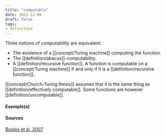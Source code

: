 ```yaml
---
title: "computable"
date: 2022-12-06
draft: false
tags:
- definition
---
```


Three notions of computability are equivalent: 
- The existence of a [[concept/Turing machine]] computing the function.
- The [[definition/abacus]]-computability.
- A [[definition/recursive function]]. 
A function is computable on a [[concept/Turing machine]] if and only if it is a [[definition/recursive function]].

[[concept/Church-Turing thesis]] assumes that it is the same thing as [[definition/effectively computable]]. 
Some functions are however [[definition/uncomputable]]. 

#### Exemple(s) 

#### Sources 

[Boolos et al, 2007](reference/Boolos%20et%20al,%202007.md)